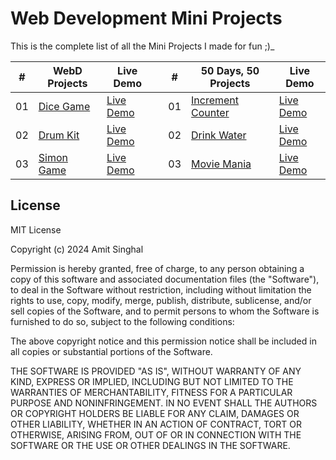 # Web Development Mini Projects

This is the complete list of all the Mini Projects I made for fun ;)\_

|  #  | WebD Projects                                              | Live Demo                                                 |     |  #  | 50 Days, 50 Projects                                                                                     | Live Demo                                                        |
| :-: | ---------------------------------------------------------- | --------------------------------------------------------- | :-: | :-: | -------------------------------------------------------------------------------------------------------- | ---------------------------------------------------------------- |
| 01  | [Dice Game](https://github.com/amit712singhal/Dice-Game)   | [Live Demo](https://amit712singhal.github.io/Dice-Game/)  |     | 01  | [Increment Counter](https://github.com/amit712singhal/Increment-Counter)                                 | [Live Demo](https://amit712singhal.github.io/Increment-Counter/) |
| 02  | [Drum Kit](https://github.com/amit712singhal/Drum-Kit)     | [Live Demo](https://amit712singhal.github.io/Drum-Kit/)   |     | 02  | [Drink Water](https://github.com/amit712singhal/Drum-Kithttps://github.com/amit712singhal/Drink-Water)   | [Live Demo](https://amit712singhal.github.io/Drink-Water/)        |
| 03  | [Simon Game](https://github.com/amit712singhal/Simon-Game) | [Live Demo](https://amit712singhal.github.io/Simon-Game/) |     | 03  | [Movie Mania](https://github.com/amit712singhal/Simon-Gamehttps://github.com/amit712singhal/Movie-Mania) | [Live Demo](https://amit712singhal.github.io/Movie-Mania/)       |

## License

MIT License

Copyright (c) 2024 Amit Singhal

Permission is hereby granted, free of charge, to any person obtaining a copy
of this software and associated documentation files (the "Software"), to deal
in the Software without restriction, including without limitation the rights
to use, copy, modify, merge, publish, distribute, sublicense, and/or sell
copies of the Software, and to permit persons to whom the Software is
furnished to do so, subject to the following conditions:

The above copyright notice and this permission notice shall be included in all
copies or substantial portions of the Software.

THE SOFTWARE IS PROVIDED "AS IS", WITHOUT WARRANTY OF ANY KIND, EXPRESS OR
IMPLIED, INCLUDING BUT NOT LIMITED TO THE WARRANTIES OF MERCHANTABILITY,
FITNESS FOR A PARTICULAR PURPOSE AND NONINFRINGEMENT. IN NO EVENT SHALL THE
AUTHORS OR COPYRIGHT HOLDERS BE LIABLE FOR ANY CLAIM, DAMAGES OR OTHER
LIABILITY, WHETHER IN AN ACTION OF CONTRACT, TORT OR OTHERWISE, ARISING FROM,
OUT OF OR IN CONNECTION WITH THE SOFTWARE OR THE USE OR OTHER DEALINGS IN THE
SOFTWARE.
